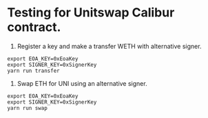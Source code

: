 # Testing for Unitswap Calibur contract.

1. Register a key and make a transfer WETH with alternative signer.

  ```
  export EOA_KEY=0xEoaKey
  export SIGNER_KEY=0xSignerKey
  yarn run transfer
  ```

1. Swap ETH for UNI using an alternative signer.

  ```
  export EOA_KEY=0xEoaKey
  export SIGNER_KEY=0xSignerKey
  yarn run swap
  ```
